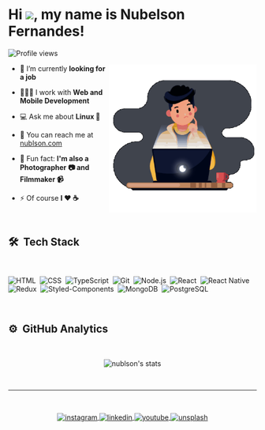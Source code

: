 <h1 align="left">Hi <img src="https://raw.githubusercontent.com/kaueMarques/kaueMarques/master/hi.gif" width="30px">, my name is Nubelson Fernandes!</h1>
<p align="left"> <img src="https://komarev.com/ghpvc/?username=nublson&color=blueviolet" alt="Profile views" /> </p>
<img align="right" width="300em" height="300em" src="./animation_500_kv8i962g.gif?raw=true"/>

- 🔭 I’m currently **looking for a job**

- 🧑🏽‍💻 I work with **Web and Mobile Development**

- 💻 Ask me about **Linux 🐧**

- 🚀 You can reach me at [nublson.com](https://nublson.com)

- 🤯 Fun fact: **I'm also a Photographer 📷 and Filmmaker 📹**

- ⚡ Of course **I ❤️️ ☕**

<br>

## 🛠 &nbsp;Tech Stack

<br>

![HTML](https://img.shields.io/badge/-HTML-05122A?style=flat&logo=HTML5)&nbsp;
![CSS](https://img.shields.io/badge/-CSS-05122A?style=flat&logo=CSS3&logoColor=1572B6)&nbsp;
![TypeScript](https://img.shields.io/badge/-TypeScript-05122A?style=flat&logo=typescript)&nbsp;
![Git](https://img.shields.io/badge/-Git-05122A?style=flat&logo=git)&nbsp;
![Node.js](https://img.shields.io/badge/-Node.js-05122A?style=flat&logo=node.js)&nbsp;
![React](https://img.shields.io/badge/-React-05122A?style=flat&logo=react)&nbsp;
![React Native](https://img.shields.io/badge/-React%20Native-05122A?style=flat&logo=react)&nbsp;
![Redux](https://img.shields.io/badge/-Redux-05122A?style=flat&logo=redux&logoColor=ba8fff)&nbsp;
![Styled-Components](https://img.shields.io/badge/-Styled%20Components-05122A?style=flat&logo=styled-components)&nbsp;
![MongoDB](https://img.shields.io/badge/-MongoDB-05122A?style=flat&logo=mongodb)&nbsp;
![PostgreSQL](https://img.shields.io/badge/-PostgreSQL-05122A?style=flat&logo=postgresql)&nbsp;

<br>

## ⚙️ &nbsp;GitHub Analytics

<br>

<p align="center">
<img width="530em" src="https://github-readme-stats.vercel.app/api?username=nublson&show_icons=true&theme=nightowl" alt="nublson's stats"/>
</p>

<br>

---

<br>

<p align="center">
  <a href="https://instagram.com/nublson" target="_blank">
 <img align="center" src="https://img.shields.io/badge/-nublson-05122A?style=flat&logo=instagram" alt="instagram"/>
</a>
<a href="https://linkedin.com/in/nublson" target="_blank">
  <img align="center" src="https://img.shields.io/badge/-nublson-05122A?style=flat&logo=linkedin" alt="linkedin"/>
</a>
<a href="https://youtube.com/channel/UC0kP3MzeS1re1XqQ7ebKIrA" target="_blank">
 <img align="center" src="https://img.shields.io/badge/-nublson-05122A?style=flat&logo=youtube" alt="youtube"/>
</a>
  <a href="https://unsplash.com/@nublson" target="_blank">
 <img align="center" src="https://img.shields.io/badge/-nublson-05122A?style=flat&logo=unsplash" alt="unsplash"/>
</a>
</p>
